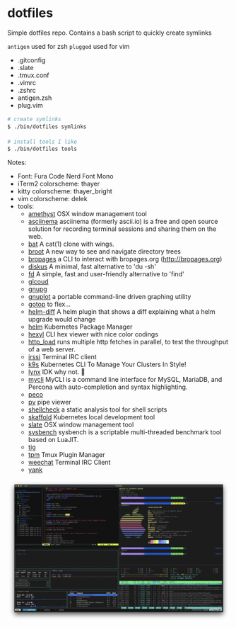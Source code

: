 dotfiles
========

Simple dotfiles repo. Contains a bash script to quickly create symlinks

`antigen` used for zsh
`plugged` used for vim

- .gitconfig
- .slate
- .tmux.conf
- .vimrc
- .zshrc
- antigen.zsh
- plug.vim

```bash
# create symlinks
$ ./bin/dotfiles symlinks

# install tools I like
$ ./bin/dotfiles tools
```

Notes:
- Font: Fura Code Nerd Font Mono
- iTerm2 colorscheme: thayer
- kitty colorscheme: thayer_bright
- vim colorscheme: delek
- tools:
  - [amethyst](https://github.com/ianyh/Amethyst) OSX window management tool
  - [asciinema](https://asciinema.org/) asciinema (formerly ascii.io) is a free and open source solution for recording terminal sessions and sharing them on the web.
  - [bat](https://github.com/sharkdp/bat) A cat(1) clone with wings.
  - [broot](https://github.com/Canop/broot) A new way to see and navigate directory trees
  - [bropages](https://github.com/hubsmoke/bro) a CLI to interact with bropages.org (http://bropages.org)
  - [diskus](https://github.com/sharkdp/diskus) A minimal, fast alternative to 'du -sh'
  - [fd](https://github.com/sharkdp/fd) A simple, fast and user-friendly alternative to 'find'
  - [glcoud](https://cloud.google.com/sdk/install)
  - [gnupg](https://www.gnupg.org/)
  - [gnuplot](http://www.gnuplot.info/) a portable command-line driven graphing utility
  - [gotop](https://github.com/cjbassi/gotop) to flex...
  - [helm-diff](https://github.com/databus23/helm-diff) A helm plugin that shows a diff explaining what a helm upgrade would change
  - [helm](https://github.com/helm/helm) Kubernetes Package Manager
  - [hexyl](https://github.com/sharkdp/hexyl) CLI hex viewer with nice color codings
  - [http_load](https://acme.com/software/http_load/) runs multiple http fetches in parallel, to test the throughput of a web server.
  - [irssi](https://irssi.org/) Terminal IRC client
  - [k9s](https://github.com/derailed/k9s) Kubernetes CLI To Manage Your Clusters In Style!
  - [lynx](https://lynx.invisible-island.net/current/index.html) IDK why not. 🤷‍
  - [mycli](https://www.mycli.net/) MyCLI is a command line interface for MySQL, MariaDB, and Percona with auto-completion and syntax highlighting.
  - [peco](https://github.com/peco/peco)
  - [pv](http://www.ivarch.com/programs/pv.shtml) pipe viewer
  - [shellcheck](https://github.com/koalaman/shellcheck) a static analysis tool for shell scripts
  - [skaffold](https://github.com/GoogleContainerTools/skaffold) Kubernetes local development tool
  - [slate](https://github.com/jigish/slate) OSX window management tool
  - [sysbench](https://github.com/akopytov/sysbench) sysbench is a scriptable multi-threaded benchmark tool based on LuaJIT.
  - [tig](https://github.com/jonas/tig)
  - [tpm](https://github.com/tmux-plugins/tpm) Tmux Plugin Manager
  - [weechat](https://weechat.org/) Terminal IRC Client
  - [yank](https://github.com/mptre/yank)

![screenshot](https://raw.githubusercontent.com/cflynn07/dotfiles/master/Screen%20Shot%202020-01-03%20at%201.57.51%20PM.png)
